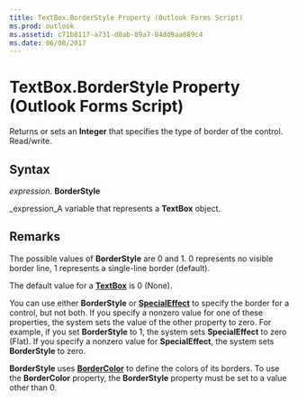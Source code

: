 ```yaml
---
title: TextBox.BorderStyle Property (Outlook Forms Script)
ms.prod: outlook
ms.assetid: c71b8117-a731-d0ab-89a7-84dd9aa089c4
ms.date: 06/08/2017
---
```



# TextBox.BorderStyle Property (Outlook Forms Script)

Returns or sets an **Integer** that specifies the type of border of the control. Read/write.


## Syntax

 _expression_. **BorderStyle**

 _expression_A variable that represents a **TextBox** object.


## Remarks

The possible values of **BorderStyle** are 0 and 1. 0 represents no visible border line, 1 represents a single-line border (default).

The default value for a **[TextBox](textbox-object-outlook-forms-script.md)** is 0 (None).

You can use either **BorderStyle** or **[SpecialEffect](textbox-specialeffect-property-outlook-forms-script.md)** to specify the border for a control, but not both. If you specify a nonzero value for one of these properties, the system sets the value of the other property to zero. For example, if you set **BorderStyle** to 1, the system sets **SpecialEffect** to zero (Flat). If you specify a nonzero value for **SpecialEffect**, the system sets **BorderStyle** to zero.

 **BorderStyle** uses **[BorderColor](textbox-bordercolor-property-outlook-forms-script.md)** to define the colors of its borders. To use the **BorderColor** property, the **BorderStyle** property must be set to a value other than 0.


